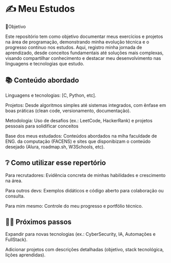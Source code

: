 # ✍ Meu Estudos

📌Objetivo

Este repositório tem como objetivo documentar meus exercícios e projetos na área de programação, demonstrando minha evolução técnica e o progresso contínuo nos estudos. Aqui, registro minha jornada de aprendizado, desde conceitos fundamentais até soluções mais complexas, visando compartilhar conhecimento e destacar meu desenvolvimento nas linguagens e tecnologias que estudo.

## 📚 Conteúdo abordado

Linguagens e tecnologias: [C, Python, etc].

Projetos: Desde algoritmos simples até sistemas integrados, com ênfase em boas práticas (clean code, versionamento, documentação).

Metodologia: Uso de desafios (ex.: LeetCode, HackerRank) e projetos pessoais para solidificar conceitos

Base dos meus estudados: Conteúdos abordados na miha faculdade de ENG. da computação (FACENS) e sites que disponibizam o conteúdo desejado (Alura, roadmap.sh, W3Schools, etc).

## ❔ Como utilizar esse repertório

Para recrutadores: Evidência concreta de minhas habilidades e crescimento na área.

Para outros devs: Exemplos didáticos e código aberto para colaboração ou consulta.

Para mim mesmo: Controle do meu progresso e portfólio técnico.

## 🚶‍♂️ Próximos passos


Expandir para novas tecnologias (ex.: CyberSecurity, IA, Automações e FullStack).

Adicionar projetos com descrições detalhadas (objetivo, stack tecnológica, lições aprendidas).
